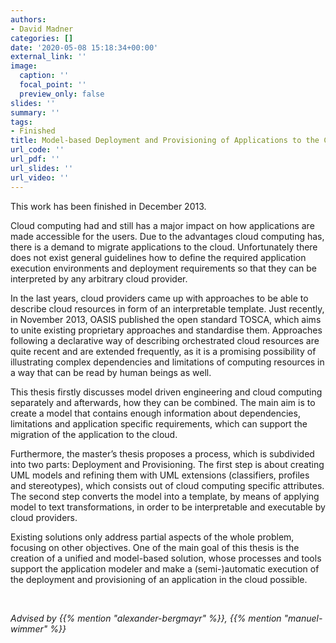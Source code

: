 ```yaml
---
authors:
- David Madner
categories: []
date: '2020-05-08 15:18:34+00:00'
external_link: ''
image:
  caption: ''
  focal_point: ''
  preview_only: false
slides: ''
summary: ''
tags:
- Finished
title: Model-based Deployment and Provisioning of Applications to the Cloud
url_code: ''
url_pdf: ''
url_slides: ''
url_video: ''
---
```


This work has been finished in December 2013.

Cloud computing had and still has a major impact on how applications are made accessible for the users. Due to the advantages cloud computing has, there is a demand to migrate applications to the cloud. Unfortunately there does not exist general guidelines how to define the required application execution environments and deployment requirements so that they can be interpreted by any arbitrary cloud provider.

In the last years, cloud providers came up with approaches to be able to describe cloud resources in form of an interpretable template. Just recently, in November 2013, OASIS published the open standard TOSCA, which aims to unite existing proprietary approaches and standardise them. Approaches following a declarative way of describing orchestrated cloud resources are quite recent and are extended frequently, as it is a promising possibility of illustrating complex dependencies and limitations of computing resources in a way that can be read by human beings as well.

This thesis firstly discusses model driven engineering and cloud computing separately and afterwards, how they can be combined. The main aim is to create a model that contains enough information about dependencies, limitations and application specific requirements, which can support the migration of the application to the cloud.

Furthermore, the master’s thesis proposes a process, which is subdivided into two parts: Deployment and Provisioning. The first step is about creating UML models and refining them with UML extensions (classifiers, profiles and stereotypes), which consists out of cloud computing specific attributes. The second step converts the model into a template, by means of applying model to text transformations, in order to be interpretable and executable by cloud providers.

Existing solutions only address partial aspects of the whole problem, focusing on other objectives. One of the main goal of this thesis is the creation of a unified and model-based solution, whose processes and tools support the application modeler and make a (semi-)automatic execution of the deployment and provisioning of an application in the cloud possible.

&nbsp;

*Advised by {{% mention "alexander-bergmayr" %}}, {{% mention "manuel-wimmer" %}}*